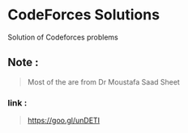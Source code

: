 # CodeForces Solutions
Solution of Codeforces problems 

## Note :
 >Most of the are from Dr Moustafa Saad Sheet <br>
  ### link :
 > https://goo.gl/unDETI
